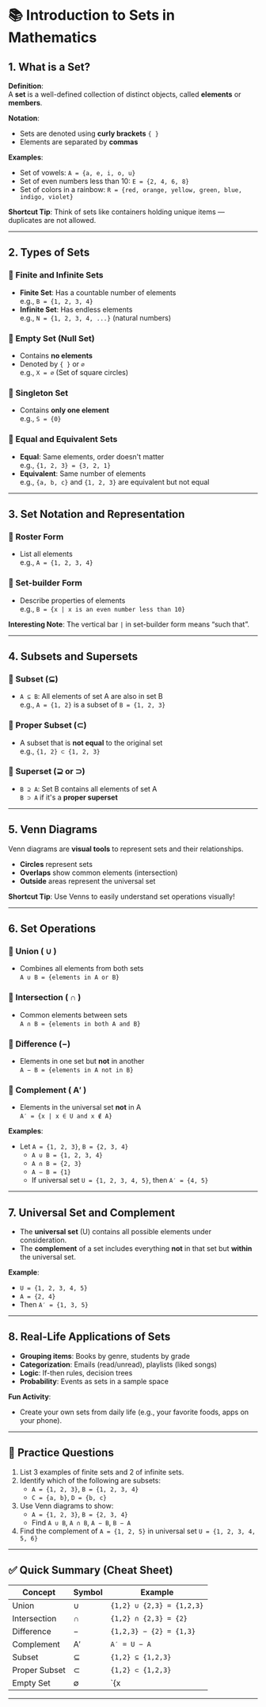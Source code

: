 # 📚 Introduction to Sets in Mathematics

## 1. What is a Set?

**Definition**:  
A **set** is a well-defined collection of distinct objects, called **elements** or **members**.

**Notation**:
- Sets are denoted using **curly brackets** `{ }`
- Elements are separated by **commas**

**Examples**:
- Set of vowels: `A = {a, e, i, o, u}`
- Set of even numbers less than 10: `E = {2, 4, 6, 8}`
- Set of colors in a rainbow: `R = {red, orange, yellow, green, blue, indigo, violet}`

**Shortcut Tip**: Think of sets like containers holding unique items — duplicates are not allowed.

---

## 2. Types of Sets

### 🔹 Finite and Infinite Sets
- **Finite Set**: Has a countable number of elements  
  e.g., `B = {1, 2, 3, 4}`
- **Infinite Set**: Has endless elements  
  e.g., `N = {1, 2, 3, 4, ...}` (natural numbers)

### 🔹 Empty Set (Null Set)
- Contains **no elements**
- Denoted by `{ }` or `∅`  
  e.g., `X = ∅` (Set of square circles)

### 🔹 Singleton Set
- Contains **only one element**  
  e.g., `S = {0}`

### 🔹 Equal and Equivalent Sets
- **Equal**: Same elements, order doesn't matter  
  e.g., `{1, 2, 3} = {3, 2, 1}`
- **Equivalent**: Same number of elements  
  e.g., `{a, b, c}` and `{1, 2, 3}` are equivalent but not equal

---

## 3. Set Notation and Representation

### 🔹 Roster Form
- List all elements  
  e.g., `A = {1, 2, 3, 4}`

### 🔹 Set-builder Form
- Describe properties of elements  
  e.g., `B = {x | x is an even number less than 10}`

**Interesting Note**: The vertical bar `|` in set-builder form means “such that”.

---

## 4. Subsets and Supersets

### 🔹 Subset (⊆)
- `A ⊆ B`: All elements of set A are also in set B  
  e.g., `A = {1, 2}` is a subset of `B = {1, 2, 3}`

### 🔹 Proper Subset (⊂)
- A subset that is **not equal** to the original set  
  e.g., `{1, 2} ⊂ {1, 2, 3}`

### 🔹 Superset (⊇ or ⊃)
- `B ⊇ A`: Set B contains all elements of set A  
  `B ⊃ A` if it's a **proper superset**

---

## 5. Venn Diagrams

Venn diagrams are **visual tools** to represent sets and their relationships.

- **Circles** represent sets
- **Overlaps** show common elements (intersection)
- **Outside** areas represent the universal set

**Shortcut Tip**: Use Venns to easily understand set operations visually!

---

## 6. Set Operations

### 🔹 Union ( ∪ )
- Combines all elements from both sets  
  `A ∪ B = {elements in A or B}`

### 🔹 Intersection ( ∩ )
- Common elements between sets  
  `A ∩ B = {elements in both A and B}`

### 🔹 Difference (−)
- Elements in one set but **not** in another  
  `A − B = {elements in A not in B}`

### 🔹 Complement ( A′ )
- Elements in the universal set **not** in A  
  `A′ = {x | x ∈ U and x ∉ A}`

**Examples**:
- Let `A = {1, 2, 3}`, `B = {2, 3, 4}`
  - `A ∪ B = {1, 2, 3, 4}`
  - `A ∩ B = {2, 3}`
  - `A − B = {1}`
  - If universal set `U = {1, 2, 3, 4, 5}`, then `A′ = {4, 5}`

---

## 7. Universal Set and Complement

- The **universal set** (U) contains all possible elements under consideration.
- The **complement** of a set includes everything **not** in that set but **within** the universal set.

**Example**:
- `U = {1, 2, 3, 4, 5}`
- `A = {2, 4}`
- Then `A′ = {1, 3, 5}`

---

## 8. Real-Life Applications of Sets

- **Grouping items**: Books by genre, students by grade
- **Categorization**: Emails (read/unread), playlists (liked songs)
- **Logic**: If-then rules, decision trees
- **Probability**: Events as sets in a sample space

**Fun Activity**:
- Create your own sets from daily life (e.g., your favorite foods, apps on your phone).

---

## 📝 Practice Questions

1. List 3 examples of finite sets and 2 of infinite sets.
2. Identify which of the following are subsets:
   - `A = {1, 2, 3}`, `B = {1, 2, 3, 4}`
   - `C = {a, b}`, `D = {b, c}`
3. Use Venn diagrams to show:
   - `A = {1, 2, 3}`, `B = {2, 3, 4}`
   - Find `A ∪ B`, `A ∩ B`, `A − B`, `B − A`
4. Find the complement of `A = {1, 2, 5}` in universal set `U = {1, 2, 3, 4, 5, 6}`

---

## ✅ Quick Summary (Cheat Sheet)

| Concept            | Symbol | Example                       |
|--------------------|--------|-------------------------------|
| Union              | ∪      | `{1,2} ∪ {2,3} = {1,2,3}`     |
| Intersection       | ∩      | `{1,2} ∩ {2,3} = {2}`         |
| Difference         | −      | `{1,2,3} − {2} = {1,3}`       |
| Complement         | A′     | `A′ = U − A`                  |
| Subset             | ⊆      | `{1,2} ⊆ {1,2,3}`            |
| Proper Subset      | ⊂      | `{1,2} ⊂ {1,2,3}`            |
| Empty Set          | ∅      | `{x | x > 5, x < 4}`          |

---

